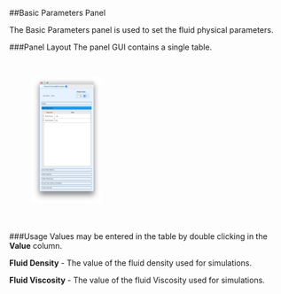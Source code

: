 ##Basic Parameters Panel

The Basic Parameters panel is used to set the fluid physical parameters.

###Panel Layout
The panel GUI contains a single table.

<br>
<figure>
  <img src="/documentation/rom_simulation/tool/images/basic-panel.png" style="float: left; width: 30%; margin-right: 1%; margin-bottom: 0.5em;">
  <p style="clear: both;">
</figure>
<br>

###Usage
Values may be entered in the table by double clicking in the **Value** column.

**Fluid Density** - The value of the fluid density used for simulations.

**Fluid Viscosity** - The value of the fluid Viscosity used for simulations.
